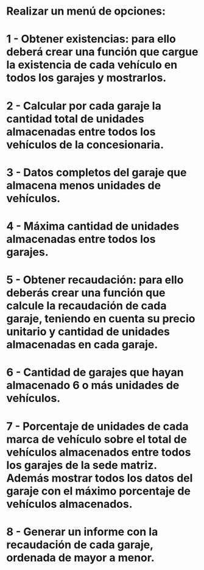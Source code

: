 # Realizar un menú de opciones:

# 1 - Obtener existencias: para ello deberá crear una función que cargue la existencia de cada vehículo en todos los garajes y mostrarlos.
# 2 - Calcular por cada garaje la cantidad total de unidades almacenadas entre todos los vehículos de la concesionaria.
# 3 - Datos completos del garaje que almacena menos unidades de vehículos.
# 4 - Máxima cantidad de unidades almacenadas entre todos los garajes.
# 5 - Obtener recaudación: para ello deberás crear una función que calcule la recaudación de cada garaje, teniendo en cuenta su precio unitario y cantidad de unidades almacenadas en cada garaje.
# 6 - Cantidad de garajes que hayan almacenado 6 o más unidades de vehículos.
# 7 - Porcentaje de unidades de cada marca de vehículo sobre el total de vehículos almacenados entre todos los garajes de la sede matriz. Además mostrar todos los datos del garaje con el máximo porcentaje de vehículos almacenados.
# 8 - Generar un informe con la recaudación de cada garaje, ordenada de mayor a menor.
